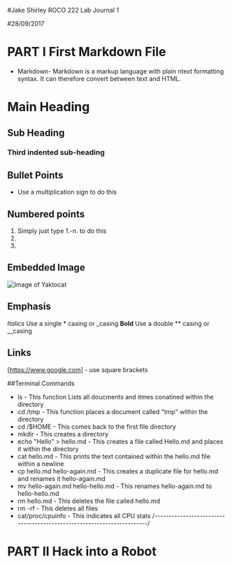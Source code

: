 #Jake Shirley ROCO 222 Lab Journal 1

#28/09/2017

# PART I First Markdown File

* Markdown- Markdown is a markup language with plain ntext formatting
syntax. It can therefore convert between text and HTML.

# Main Heading
## Sub Heading
### Third indented sub-heading

## Bullet Points
* Use a multiplication sign to do this

## Numbered points
1.  Simply just type 1.-n. to do this
2. 
3. 

## Embedded Image
![Image of Yaktocat](https://octodex.github.com/images/yaktocat.png)


## Emphasis
*Italics* Use a single * casing or _casing
**Bold**  Use a double ** casing or __casing

## Links
[https://www.google.com] - use square brackets

##Terminal Commands
* ls - This function Lists all doucments and itmes conatined within
the directory
* cd /tmp - This function places a document called "tmp" within the directory
* cd /$HOME - This comes back to the first file directory
* mkdir - This creates a directory
* echo "Hello" > hello.md - This creates a file called Hello.md and
places it within the directory
* cat hello.md - This prints the text contained within the hello.md
file within a newline
* cp hello.md hello-again.md - This creates a duplicate file for
hello.md and renames it hello-again.md
* mv hello-again.md hello-hello.md - This renames hello-again.md to
hello-hello.md
* rm hello.md - This deletes the file called hello.md
* rm -rf - This deletes all files
* cat/proc/cpuinfo - This indicates all CPU stats
/*-----------------------------------------------------------------------*/

# PART II Hack into a Robot
